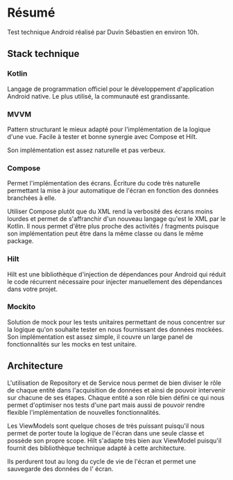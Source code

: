 # Résumé

Test technique Android réalisé par Duvin Sébastien en environ 10h.

## Stack technique

### Kotlin

Langage de programmation officiel pour le développement d'application Android native. Le plus
utilisé, la communauté est grandissante.

### MVVM

Pattern structurant le mieux adapté pour l'implémentation de la logique d'une vue. Facile à tester
et bonne synergie avec Compose et Hilt.

Son implémentation est assez naturelle et pas verbeux.

### Compose

Permet l'implémentation des écrans. Écriture du code très naturelle permettant la mise à jour
automatique de l'écran en fonction des données branchées à elle.

Utiliser Compose plutôt que du XML rend la verbosité des écrans moins lourdes et permet de
s'affranchir d'un nouveau langage qu'est le XML par le Kotlin. Il nous permet d'être plus proche des
activités / fragments puisque son implémentation peut être dans la même classe ou dans le même
package.

### Hilt

Hilt est une bibliothèque d'injection de dépendances pour Android qui réduit le code récurrent
nécessaire pour injecter manuellement des dépendances dans votre projet.

### Mockito

Solution de mock pour les tests unitaires permettant de nous concentrer sur la logique qu'on
souhaite tester en nous fournissant des données mockées. Son implémentation est assez simple, il
couvre un large panel de fonctionnalités sur les mocks en test unitaire.

## Architecture

L'utilisation de Repository et de Service nous permet de bien diviser le rôle de chaque entité
dans l'acquisition de données et ainsi de pouvoir intervenir sur chacune de ses étapes. Chaque
entité a son rôle bien défini ce qui nous permet d'optimiser nos tests d'une part mais aussi de
pouvoir rendre flexible l'implémentation de nouvelles fonctionnalités.

Les ViewModels sont quelque choses de très puissant puisqu'il nous permet de porter toute la logique
de l'écran dans une seule classe et possède son propre scope. Hilt s'adapte très bien aux ViewModel
puisqu'il fournit des bibliothèque technique adapté à cette architecture.

Ils perdurent tout au long du cycle de vie de l'écran et permet une sauvegarde des données de l'
écran.

